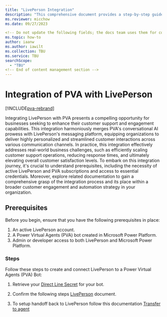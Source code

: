 ```yaml
---
title: "LivePerson Integration"
description: "This comprehensive document provides a step-by-step guide to seamlessly integrate Microsoft Power Virtual Agents (PVA) with LivePerson, enabling you to enhance your customer support and engagement capabilities. Learn how to set up this integration to leverage the strengths of both platforms, empowering your organization to deliver more personalized, efficient, and effective customer interactions."
ms.reviewer: micchow
ms.date: 09/27/2023

<!-- Do not update the following fields; the docs team uses them for content management -->
ms.topic: how-to
author: iaanw
ms.author: iawilt
ms.collection: TBU
ms.service: TBU
searchScope:
  - "TBU"
<!-- End of content management section -->
---
```


# Integration of PVA with LivePerson

[!INCLUDE[pva-rebrand](includes/pva-rebrand.md)]

Integrating LivePerson with PVA presents a compelling opportunity for businesses seeking to enhance their customer support and engagement capabilities. This integration harmoniously merges PVA's conversational AI prowess with LivePerson's messaging platform, equipping organizations to deliver highly personalized and streamlined customer interactions across various communication channels. In practice, this integration effectively addresses real-world business challenges, such as efficiently scaling customer support operations, reducing response times, and ultimately elevating overall customer satisfaction levels. To embark on this integration journey, it's crucial to understand prerequisites, including the necessity of active LivePerson and PVA subscriptions and access to essential credentials. Moreover, explore related documentation to gain a comprehensive grasp of the integration process and its place within a broader customer engagement and automation strategy in your organization.

## Prerequisites

Before you begin, ensure that you have the following prerequisites in place:

1. An active LivePerson account.
2. A Power Virtual Agents (PVA) bot created in Microsoft Power Platform.
3. Admin or developer access to both LivePerson and Microsoft Power Platform.

### Steps

Follow these steps to create and connect LivePerson to a Power Virtual Agents (PVA) Bot:

1. Retrieve your <a href="https://learn.microsoft.com/en-us/azure/bot-service/rest-api/bot-framework-rest-direct-line-3-0-authentication?view=azure-bot-service-4.0" target="_blank">Direct Line Secret</a> for your bot.

2. Confirm the following steps <a href="https://developers.liveperson.com/third-party-bots-microsoft-direct-line-introduction.html" target="_blank">LivePerson</a> document.

3. To setup handoff back to LivePerson follow this documentation <a href="https://developers.liveperson.com/third-party-bots-microsoft-direct-line-pva.html#transfer-to-agent">Transfer to agent</a>
